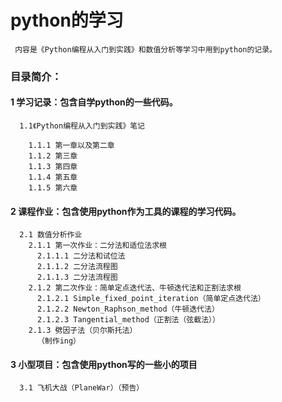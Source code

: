 # **python的学习**
     内容是《Python编程从入门到实践》和数值分析等学习中用到python的记录。



### 目录简介：
#### 1 学习记录：包含自学python的一些代码。
      1.1《Python编程从入门到实践》笔记
      
        1.1.1 第一章以及第二章
        1.1.2 第三章
        1.1.3 第四章
        1.1.4 第五章
        1.1.5 第六章
        
#### 2 课程作业：包含使用python作为工具的课程的学习代码。
      2.1 数值分析作业
        2.1.1 第一次作业：二分法和适位法求根
          2.1.1.1 二分法和试位法
          2.1.1.2 二分法流程图
          2.1.1.3 二分法流程图
        2.1.2 第二次作业：简单定点迭代法、牛顿迭代法和正割法求根
          2.1.2.1 Simple_fixed_point_iteration（简单定点迭代法）
          2.1.2.2 Newton_Raphson_method（牛顿迭代法）
          2.1.2.3 Tangential_method（正割法（弦截法））
        2.1.3 劈因子法（贝尔斯托法）
          （制作ing）
      
#### 3 小型项目：包含使用python写的一些小的项目
      3.1 飞机大战（PlaneWar）（预告）